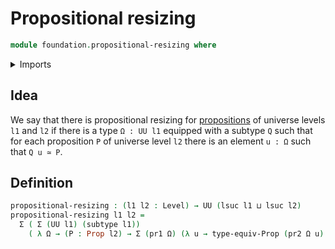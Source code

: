 # Propositional resizing

```agda
module foundation.propositional-resizing where
```

<details><summary>Imports</summary>

```agda
open import foundation.dependent-pair-types
open import foundation.universe-levels

open import foundation-core.propositions
open import foundation-core.subtypes
```

</details>

## Idea

We say that there is propositional resizing for
[propositions](foundation-core.propositions.md) of universe levels `l1` and `l2`
if there is a type `Ω : UU l1` equipped with a subtype `Q` such that for each
proposition `P` of universe level `l2` there is an element `u : Ω` such that
`Q u ≃ P`.

## Definition

```agda
propositional-resizing : (l1 l2 : Level) → UU (lsuc l1 ⊔ lsuc l2)
propositional-resizing l1 l2 =
  Σ ( Σ (UU l1) (subtype l1))
    ( λ Ω → (P : Prop l2) → Σ (pr1 Ω) (λ u → type-equiv-Prop (pr2 Ω u) P))
```
